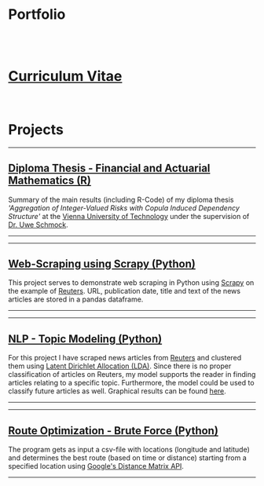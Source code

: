 # Portfolio

<br><br>

# [Curriculum Vitae](/curriculum_vitae)

<br>

# Projects

---

## [Diploma Thesis - Financial and Actuarial Mathematics (R)](/diploma_thesis)

Summary of the main results (including R-Code) of my diploma thesis *'Aggregation of Integer-Valued Risks with Copula Induced Dependency Structure'* at the [Vienna University of Technology](https://www.tuwien.at/en/) under the supervision of [Dr. Uwe Schmock](https://fam.tuwien.ac.at/~schmock/).

---

---
## [Web-Scraping using Scrapy (Python)](/web_scraping_using_scrapy)

This project serves to demonstrate web scraping in Python using [Scrapy](https://scrapy.org/) on the example of [Reuters](https://www.reuters.com). URL, publication date, title and text of the news articles are stored in a pandas dataframe.

---

---
## [NLP - Topic Modeling (Python)](/nlp_topic_modeling)

For this project I have scraped news articles from [Reuters](https://uk.reuters.com/news/archive/euro-zone-news) and clustered them using [Latent Dirichlet Allocation (LDA)](https://en.wikipedia.org/wiki/Latent_Dirichlet_allocation). Since there is no proper classification of articles on Reuters, my model supports the reader in finding articles relating to a specific topic. Furthermore, the model could be used to classify future articles as well. Graphical results can be found [here](/nlp_topic_modeling/lda_final.html).

---

---
## [Route Optimization - Brute Force (Python)](/python_route_optimization)

The program gets as input a csv-file with locations (longitude and latitude) and determines the best route (based on time or distance) starting from a specified location using [Google's Distance Matrix API](https://github.com/googlemaps/google-maps-services-python/blob/master/googlemaps).

---
